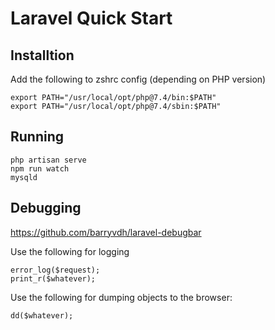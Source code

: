 # Laravel Quick Start

## Installtion
Add the following to zshrc config (depending on PHP version)
```
export PATH="/usr/local/opt/php@7.4/bin:$PATH"
export PATH="/usr/local/opt/php@7.4/sbin:$PATH"
```

## Running 
```
php artisan serve
npm run watch
mysqld
```

## Debugging 

https://github.com/barryvdh/laravel-debugbar

Use the following for logging 
```
error_log($request);
print_r($whatever);
```

Use the following for dumping objects to the browser:
```
dd($whatever);
```
